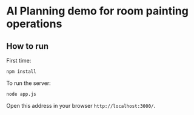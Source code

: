 # AI Planning demo for room painting operations

## How to run

First time:

```bash
npm install
```

To run the server:

```bash
node app.js
```

Open this address in your browser `http://localhost:3000/`.
